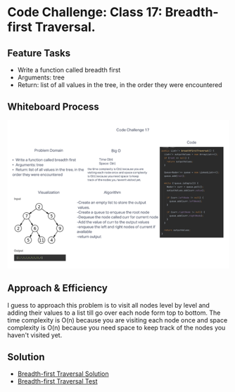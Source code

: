 # Code Challenge: Class 17: Breadth-first Traversal.
## Feature Tasks
* Write a function called breadth first
* Arguments: tree
* Return: list of all values in the tree, in the order they were encountered

## Whiteboard Process
![Whiteboard ](./cc17.png)

## Approach & Efficiency
I guess to approach this problem is to visit all nodes level by level and adding their values to a list till go over each node form top to bottom.
The time complexity is O(n) because you are visiting each node once and space complexity is O(n) because you need space to keep track of the nodes you haven't visited yet.
## Solution

* [Breadth-first Traversal Solution](https://github.com/jennisung/data-structures-and-algorithms/blob/main/java/datastructures/lib/src/main/java/datastructures/tree/BinaryTree.java )
* [Breadth-first Traversal Test](https://github.com/jennisung/data-structures-and-algorithms/blob/main/java/datastructures/lib/src/test/java/datastructures/tree/BinaryTreeTest.java)
